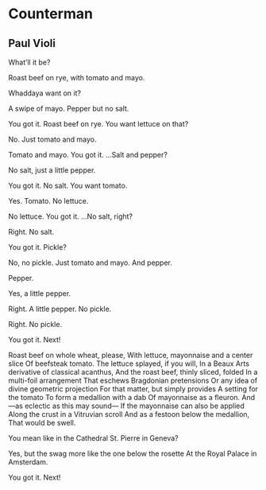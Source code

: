 # Counterman
## Paul Violi
What’ll it be?

Roast beef on rye, with tomato and mayo.

Whaddaya want on it?

A swipe of mayo.
Pepper but no salt.

You got it. Roast beef on rye.
You want lettuce on that?

No. Just tomato and mayo.

Tomato and mayo. You got it.
…Salt and pepper?

No salt, just a little pepper.

You got it. No salt.
You want tomato.

Yes. Tomato. No lettuce.

No lettuce. You got it.
…No salt, right?

Right. No salt.

You got it. Pickle?

No, no pickle. Just tomato and mayo.
And pepper.

Pepper.

Yes, a little pepper.

Right. A little pepper.
No pickle.

Right. No pickle.

You got it.
Next!

Roast beef on whole wheat, please,
With lettuce, mayonnaise and a center slice
Of beefsteak tomato.
The lettuce splayed, if you will,
In a Beaux Arts derivative of classical acanthus,
And the roast beef, thinly sliced, folded
In a multi-foil arrangement
That eschews Bragdonian pretensions
Or any idea of divine geometric projection
For that matter, but simply provides
A setting for the tomato
To form a medallion with a dab
Of mayonnaise as a fleuron.
And—as eclectic as this may sound—
If the mayonnaise can also be applied
Along the crust in a Vitruvian scroll
And as a festoon below the medallion,
That would be swell.

You mean like in the Cathedral St. Pierre in Geneva?

Yes, but the swag more like the one below the rosette
At the Royal Palace in Amsterdam.

You got it.
Next!